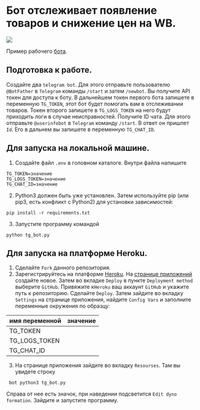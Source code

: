 # Бот отслеживает появление товаров и снижение цен на WB.
![](gif/preview.gif)

Пример рабочего [бота](https://t.me/wildberries_helper_bot).


## Подготовка к работе.

Создайте два `telegram bot`. Для этого отправьте пользователю `@BotFather` в `Telegram` команды `/start` и затем `/newbot`. Вы получите API токен для доступа к боту. В дальнейшем токен первого бота запишете в переменную `TG_TOKEN`, этот бот будет помогать вам в отслеживании товаров. Токен второго запишете в `TG_LOGS_TOKEN` на него будут приходить логи в случае неисправностей. 
Получите ID чата. Для этого отправьте `@userinfobot` в `Telegram` команду `/start`. В ответ он пришлет `Id`. Его в дальнем вы запишете в переменную `TG_CHAT_ID`.

## Для запуска на локальной машине.
1. Создайте файл `.env` в головном каталоге. Внутри файла напишите 
```
TG_TOKEN=значение
TG_LOGS_TOKEN=значение
TG_CHAT_ID=значение

```
2. Python3 должен быть уже установлен. Затем используйте pip (или pip3, есть конфликт с Python2) для установки зависимостей:

```
pip install -r requirements.txt
```
3. Запустите программу командой
```
python tg_bot.py
```
## Для запуска на платформе Heroku.

1. Сделайте `Fork` данного репозитория.
2. Зарегистрируйтесь на платформе [Heroku](https://signup.heroku.com/login). На [странице приложений](https://dashboard.heroku.com/apps) создайте новое. Затем во вкладке `Deploy` в пункте `Deployment method` выберите `GitHub`. Привяжите к`Heroku` ваш аккаунт `GitHub` и укажите путь к репозиторию.  Сделайте `Deploy`. Затем зайдите во вкладку `Settings` на странице приложения, найдите `Config Vars` и заполните переменные окружения по образцу:

имя переменной | значение |
--- | --- |
TG_TOKEN |	|
TG_LOGS_TOKEN |	|	
TG_CHAT_ID | |	

3. На странице приложения зайдите во вкладку `Resourses`.
Там вы увидете строку
```
 bot python3 tg_bot.py 
```
Справа от нее есть значок, при наведении подсветится `Edit dyno formation`. Зайдите и запустите программу.

